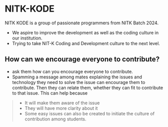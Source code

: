 # NITK-KODE

NITK KODE is a group of passionate programmers from NITK Batch 2024.
- We aspire to improve the development as well as the coding culture in our institution.
- Trying to take NIT-K Coding and Development culture to the next level.

## How can we encourage everyone to contribute?
- ask them how can you encourage everyone to contribute.
- Spamming a message among mates explaining the issues and technology they need to solve the issue can encourage them to contribute. Then they can relate them, whether they can fit to contribute to that issue.
This can help because
>- It will make them aware of the issue
>- They will have more clarity about it  
>- Some easy issues can also be created to initiate the culture of contribution among students.
